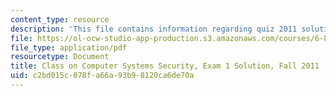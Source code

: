 ```yaml
---
content_type: resource
description: 'This file contains information regarding quiz 2011 solution. '
file: https://ol-ocw-studio-app-production.s3.amazonaws.com/courses/6-858-computer-systems-security-fall-2014/c2bd015c078fa66a93b98120ca6de70a_MIT6_858F14_q11-1_sol.pdf
file_type: application/pdf
resourcetype: Document
title: Class on Computer Systems Security, Exam 1 Solution, Fall 2011
uid: c2bd015c-078f-a66a-93b9-8120ca6de70a
---
```

